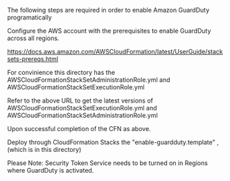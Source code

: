The following steps are required in order to enable Amazon GuardDuty programatically

Configure the AWS account with the prerequisites to enable GuardDuty across all regions. 

https://docs.aws.amazon.com/AWSCloudFormation/latest/UserGuide/stacksets-prereqs.html

For convinience this directory has the AWSCloudFormationStackSetAdministrationRole.yml and AWSCloudFormationStackSetExecutionRole.yml 

Refer to the above URL to get the latest versions of AWSCloudFormationStackSetExecutionRole.yml and AWSCloudFormationStackSetAdministrationRole.yml 

Upon successful completion of the CFN as above. 

Deploy through CloudFormation Stacks the "enable-guardduty.template" , (which is in this directory)

Please Note: Security Token Service needs to be turned on in Regions where GuardDuty is activated. 
